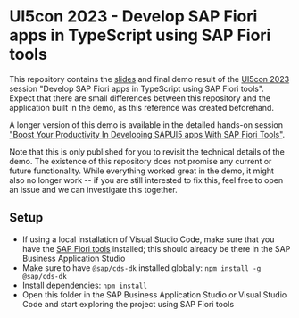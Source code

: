 # UI5con 2023 - Develop SAP Fiori apps in TypeScript using SAP Fiori tools

This repository contains the [slides](slides.pdf) and final demo result of the [UI5con 2023](https://openui5.org/ui5con/germany2023) session "Develop SAP Fiori apps in TypeScript using SAP Fiori tools". Expect that there are small differences between this repository and the application built in the demo, as this reference was created beforehand.

A longer version of this demo is available in the detailed hands-on session ["Boost Your Productivity In Developing SAPUI5 apps With SAP Fiori Tools"](https://github.com/c-kobo/ui5con2023).

Note that this is only published for you to revisit the technical details of the demo. The existence of this repository does not promise any current or future functionality. While everything worked great in the demo, it might also no longer work -- if you are still interested to fix this, feel free to open an issue and we can investigate this together.

## Setup
- If using a local installation of Visual Studio Code, make sure that you have the [SAP Fiori tools](https://marketplace.visualstudio.com/items?itemName=SAPSE.sap-ux-fiori-tools-extension-pack) installed; this should already be there in the SAP Business Application Studio
- Make sure to have `@sap/cds-dk` installed globally: `npm install -g @sap/cds-dk`
- Install dependencies: `npm install`
- Open this folder in the SAP Business Application Studio or Visual Studio Code and start exploring the project using SAP Fiori tools
